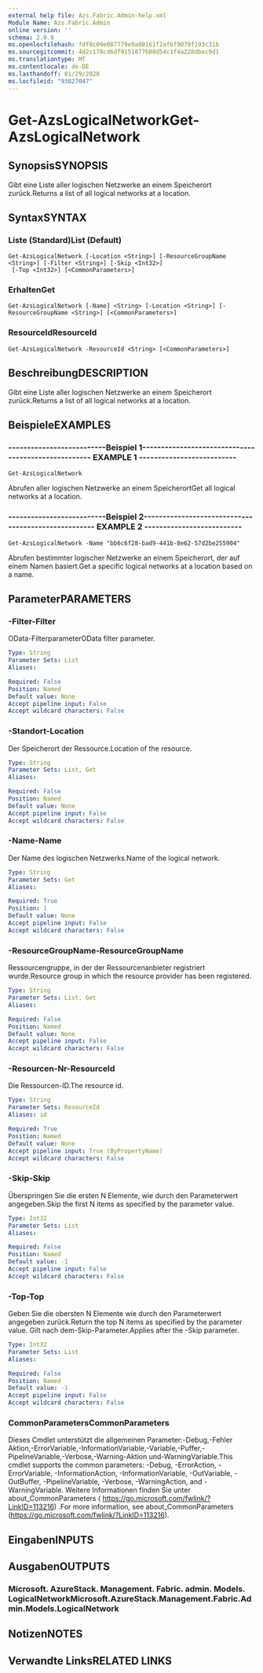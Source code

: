 ```yaml
---
external help file: Azs.Fabric.Admin-help.xml
Module Name: Azs.Fabric.Admin
online version: ''
schema: 2.0.0
ms.openlocfilehash: fdf0c09e087779e9a08161f2af6f9070f193c31b
ms.sourcegitcommit: 4d2c178cd6df9151877b08d54c1f4a228dbec9d1
ms.translationtype: MT
ms.contentlocale: de-DE
ms.lasthandoff: 01/29/2020
ms.locfileid: "93827047"
---
```

# <span data-ttu-id="3e41a-101">Get-AzsLogicalNetwork</span><span class="sxs-lookup"><span data-stu-id="3e41a-101">Get-AzsLogicalNetwork</span></span>

## <span data-ttu-id="3e41a-102">Synopsis</span><span class="sxs-lookup"><span data-stu-id="3e41a-102">SYNOPSIS</span></span>
<span data-ttu-id="3e41a-103">Gibt eine Liste aller logischen Netzwerke an einem Speicherort zurück.</span><span class="sxs-lookup"><span data-stu-id="3e41a-103">Returns a list of all logical networks at a location.</span></span>

## <span data-ttu-id="3e41a-104">Syntax</span><span class="sxs-lookup"><span data-stu-id="3e41a-104">SYNTAX</span></span>

### <span data-ttu-id="3e41a-105">Liste (Standard)</span><span class="sxs-lookup"><span data-stu-id="3e41a-105">List (Default)</span></span>
```
Get-AzsLogicalNetwork [-Location <String>] [-ResourceGroupName <String>] [-Filter <String>] [-Skip <Int32>]
 [-Top <Int32>] [<CommonParameters>]
```

### <span data-ttu-id="3e41a-106">Erhalten</span><span class="sxs-lookup"><span data-stu-id="3e41a-106">Get</span></span>
```
Get-AzsLogicalNetwork [-Name] <String> [-Location <String>] [-ResourceGroupName <String>] [<CommonParameters>]
```

### <span data-ttu-id="3e41a-107">ResourceId</span><span class="sxs-lookup"><span data-stu-id="3e41a-107">ResourceId</span></span>
```
Get-AzsLogicalNetwork -ResourceId <String> [<CommonParameters>]
```

## <span data-ttu-id="3e41a-108">Beschreibung</span><span class="sxs-lookup"><span data-stu-id="3e41a-108">DESCRIPTION</span></span>
<span data-ttu-id="3e41a-109">Gibt eine Liste aller logischen Netzwerke an einem Speicherort zurück.</span><span class="sxs-lookup"><span data-stu-id="3e41a-109">Returns a list of all logical networks at a location.</span></span>

## <span data-ttu-id="3e41a-110">Beispiele</span><span class="sxs-lookup"><span data-stu-id="3e41a-110">EXAMPLES</span></span>

### <span data-ttu-id="3e41a-111">--------------------------Beispiel 1--------------------------</span><span class="sxs-lookup"><span data-stu-id="3e41a-111">-------------------------- EXAMPLE 1 --------------------------</span></span>
```
Get-AzsLogicalNetwork
```

<span data-ttu-id="3e41a-112">Abrufen aller logischen Netzwerke an einem Speicherort</span><span class="sxs-lookup"><span data-stu-id="3e41a-112">Get all logical networks at a location.</span></span>

### <span data-ttu-id="3e41a-113">--------------------------Beispiel 2--------------------------</span><span class="sxs-lookup"><span data-stu-id="3e41a-113">-------------------------- EXAMPLE 2 --------------------------</span></span>
```
Get-AzsLogicalNetwork -Name "bb6c6f28-bad9-441b-8e62-57d2be255904"
```

<span data-ttu-id="3e41a-114">Abrufen bestimmter logischer Netzwerke an einem Speicherort, der auf einem Namen basiert.</span><span class="sxs-lookup"><span data-stu-id="3e41a-114">Get a specific logical networks at a location based on a name.</span></span>

## <span data-ttu-id="3e41a-115">Parameter</span><span class="sxs-lookup"><span data-stu-id="3e41a-115">PARAMETERS</span></span>

### <span data-ttu-id="3e41a-116">-Filter</span><span class="sxs-lookup"><span data-stu-id="3e41a-116">-Filter</span></span>
<span data-ttu-id="3e41a-117">OData-Filterparameter</span><span class="sxs-lookup"><span data-stu-id="3e41a-117">OData filter parameter.</span></span>

```yaml
Type: String
Parameter Sets: List
Aliases: 

Required: False
Position: Named
Default value: None
Accept pipeline input: False
Accept wildcard characters: False
```

### <span data-ttu-id="3e41a-118">-Standort</span><span class="sxs-lookup"><span data-stu-id="3e41a-118">-Location</span></span>
<span data-ttu-id="3e41a-119">Der Speicherort der Ressource.</span><span class="sxs-lookup"><span data-stu-id="3e41a-119">Location of the resource.</span></span>

```yaml
Type: String
Parameter Sets: List, Get
Aliases: 

Required: False
Position: Named
Default value: None
Accept pipeline input: False
Accept wildcard characters: False
```

### <span data-ttu-id="3e41a-120">-Name</span><span class="sxs-lookup"><span data-stu-id="3e41a-120">-Name</span></span>
<span data-ttu-id="3e41a-121">Der Name des logischen Netzwerks.</span><span class="sxs-lookup"><span data-stu-id="3e41a-121">Name of the logical network.</span></span>

```yaml
Type: String
Parameter Sets: Get
Aliases: 

Required: True
Position: 1
Default value: None
Accept pipeline input: False
Accept wildcard characters: False
```

### <span data-ttu-id="3e41a-122">-ResourceGroupName</span><span class="sxs-lookup"><span data-stu-id="3e41a-122">-ResourceGroupName</span></span>
<span data-ttu-id="3e41a-123">Ressourcengruppe, in der der Ressourcenanbieter registriert wurde.</span><span class="sxs-lookup"><span data-stu-id="3e41a-123">Resource group in which the resource provider has been registered.</span></span>

```yaml
Type: String
Parameter Sets: List, Get
Aliases: 

Required: False
Position: Named
Default value: None
Accept pipeline input: False
Accept wildcard characters: False
```

### <span data-ttu-id="3e41a-124">-Resourcen-Nr</span><span class="sxs-lookup"><span data-stu-id="3e41a-124">-ResourceId</span></span>
<span data-ttu-id="3e41a-125">Die Ressourcen-ID.</span><span class="sxs-lookup"><span data-stu-id="3e41a-125">The resource id.</span></span>

```yaml
Type: String
Parameter Sets: ResourceId
Aliases: id

Required: True
Position: Named
Default value: None
Accept pipeline input: True (ByPropertyName)
Accept wildcard characters: False
```

### <span data-ttu-id="3e41a-126">-Skip</span><span class="sxs-lookup"><span data-stu-id="3e41a-126">-Skip</span></span>
<span data-ttu-id="3e41a-127">Überspringen Sie die ersten N Elemente, wie durch den Parameterwert angegeben.</span><span class="sxs-lookup"><span data-stu-id="3e41a-127">Skip the first N items as specified by the parameter value.</span></span>

```yaml
Type: Int32
Parameter Sets: List
Aliases: 

Required: False
Position: Named
Default value: -1
Accept pipeline input: False
Accept wildcard characters: False
```

### <span data-ttu-id="3e41a-128">-Top</span><span class="sxs-lookup"><span data-stu-id="3e41a-128">-Top</span></span>
<span data-ttu-id="3e41a-129">Geben Sie die obersten N Elemente wie durch den Parameterwert angegeben zurück.</span><span class="sxs-lookup"><span data-stu-id="3e41a-129">Return the top N items as specified by the parameter value.</span></span>
<span data-ttu-id="3e41a-130">Gilt nach dem-Skip-Parameter.</span><span class="sxs-lookup"><span data-stu-id="3e41a-130">Applies after the -Skip parameter.</span></span>

```yaml
Type: Int32
Parameter Sets: List
Aliases: 

Required: False
Position: Named
Default value: -1
Accept pipeline input: False
Accept wildcard characters: False
```

### <span data-ttu-id="3e41a-131">CommonParameters</span><span class="sxs-lookup"><span data-stu-id="3e41a-131">CommonParameters</span></span>
<span data-ttu-id="3e41a-132">Dieses Cmdlet unterstützt die allgemeinen Parameter:-Debug,-Fehler Aktion,-ErrorVariable,-InformationVariable,-Variable,-Puffer,-PipelineVariable,-Verbose,-Warning-Aktion und-WarningVariable.</span><span class="sxs-lookup"><span data-stu-id="3e41a-132">This cmdlet supports the common parameters: -Debug, -ErrorAction, -ErrorVariable, -InformationAction, -InformationVariable, -OutVariable, -OutBuffer, -PipelineVariable, -Verbose, -WarningAction, and -WarningVariable.</span></span> <span data-ttu-id="3e41a-133">Weitere Informationen finden Sie unter about_CommonParameters ( https://go.microsoft.com/fwlink/?LinkID=113216) .</span><span class="sxs-lookup"><span data-stu-id="3e41a-133">For more information, see about_CommonParameters (https://go.microsoft.com/fwlink/?LinkID=113216).</span></span>

## <span data-ttu-id="3e41a-134">Eingaben</span><span class="sxs-lookup"><span data-stu-id="3e41a-134">INPUTS</span></span>

## <span data-ttu-id="3e41a-135">Ausgaben</span><span class="sxs-lookup"><span data-stu-id="3e41a-135">OUTPUTS</span></span>

### <span data-ttu-id="3e41a-136">Microsoft. AzureStack. Management. Fabric. admin. Models. LogicalNetwork</span><span class="sxs-lookup"><span data-stu-id="3e41a-136">Microsoft.AzureStack.Management.Fabric.Admin.Models.LogicalNetwork</span></span>

## <span data-ttu-id="3e41a-137">Notizen</span><span class="sxs-lookup"><span data-stu-id="3e41a-137">NOTES</span></span>

## <span data-ttu-id="3e41a-138">Verwandte Links</span><span class="sxs-lookup"><span data-stu-id="3e41a-138">RELATED LINKS</span></span>

